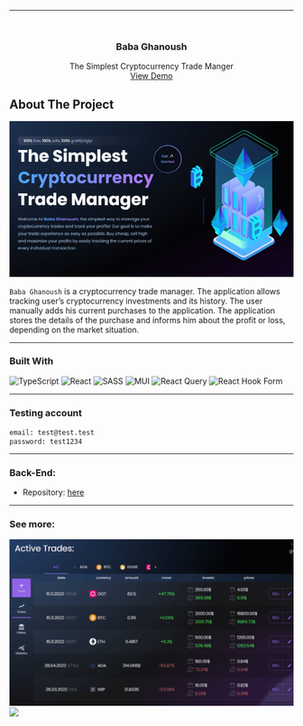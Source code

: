 ****

<br />
<div align="center">
<h3 align="center">Baba Ghanoush</h3>

<p align="center">
The Simplest Cryptocurrency Trade Manger
<br>
    <a href="http://test.n5sjg7aubr.smallhost.pl/">View Demo</a>
  </p>
</div>

## About The Project
<img src="./src/assets/readme-img/hero.jpg">

`Baba Ghanoush` is a cryptocurrency trade manager. The application allows tracking user’s cryptocurrency investments and its history. The user manually adds his current purchases to the application. The application stores the details of the purchase and informs him about the profit or loss, depending on the market situation.
___
### Built With
![TypeScript](https://img.shields.io/badge/typescript-%23007ACC.svg?style=for-the-badge&logo=typescript&logoColor=white)
![React](https://img.shields.io/badge/react-%2320232a.svg?style=for-the-badge&logo=react&logoColor=%2361DAFB)
![SASS](https://img.shields.io/badge/SASS-hotpink.svg?style=for-the-badge&logo=SASS&logoColor=white)
![MUI](https://img.shields.io/badge/MUI-%230081CB.svg?style=for-the-badge&logo=mui&logoColor=white)
![React Query](https://img.shields.io/badge/-React%20Query-FF4154?style=for-the-badge&logo=react%20query&logoColor=white)
![React Hook Form](https://img.shields.io/badge/React%20Hook%20Form-%23EC5990.svg?style=for-the-badge&logo=reacthookform&logoColor=white)
___
### Testing account

```
email: test@test.test
password: test1234
```
___
### Back-End:
* Repository: [here](https://github.com/sextus-empiricus/bbg-be)
___
### See more:
<img src="./src/assets/img/active-trades.gif">
<br>
<img src="./src/assets/img/historical-trades.gif">